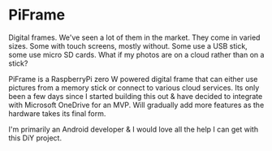 # PiFrame

Digital frames. We've seen a lot of them in the market. They come in varied sizes. Some with touch screens, mostly without. Some use a USB stick, some use micro SD cards. What if my photos are on a cloud rather than on a stick?

PiFrame is a RaspberryPi zero W powered digital frame that can either use pictures from a memory stick or connect to various cloud services. Its only been a few days since I started building this out & have decided to integrate with Microsoft OneDrive for an MVP. Will gradually add more features as the hardware takes its final form.

I'm primarily an Android developer & I would love all the help I can get with this DiY project. 
